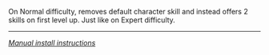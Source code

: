 
On Normal difficulty, removes default character skill and instead offers 2 skills on first level up. Just like on Expert difficulty.

---
[*Manual install instructions*](https://github.com/Neoshrimp/ChronoArk-gameplay-plugins#installation)
